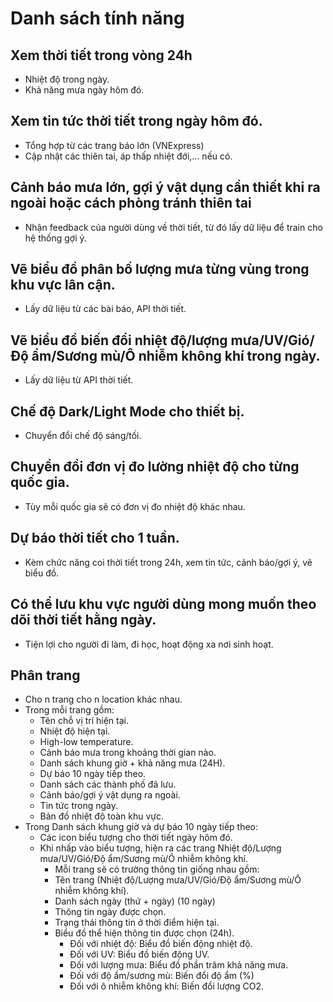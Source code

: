 # Danh sách tính năng 


## Xem thời tiết trong vòng 24h 
- Nhiệt độ trong ngày.
- Khả năng mưa ngày hôm đó.


## Xem tin tức thời tiết trong ngày hôm đó.
- Tổng hợp từ các trang báo lớn (VNExpress)
- Cập nhật các thiên tai, áp thấp nhiệt đới,... nếu có.


## Cảnh báo mưa lớn, gợi ý vật dụng cần thiết khi ra ngoài hoặc cách phòng tránh thiên tai
- Nhận feedback của người dùng về thời tiết, từ đó lấy dữ liệu để train cho hệ thống gợi ý.


## Vẽ biểu đồ phân bố lượng mưa từng vùng trong khu vực lân cận.
- Lấy dữ liệu từ các bài báo, API thời tiết.


## Vẽ biểu đồ biến đổi nhiệt độ/lượng mưa/UV/Gió/Độ ẩm/Sương mù/Ô nhiễm không khí trong ngày.
- Lấy dữ liệu từ API thời tiết.


## Chế độ Dark/Light Mode cho thiết bị.
- Chuyển đổi chế độ sáng/tối.


## Chuyển đổi đơn vị đo lường nhiệt độ cho từng quốc gia.
- Tùy mỗi quốc gia sẽ có đơn vị đo nhiệt độ khác nhau.


## Dự báo thời tiết cho 1 tuần.
- Kèm chức năng coi thời tiết trong 24h, xem tin tức, cảnh báo/gợi ý, vẽ biểu đồ.


## Có thể lưu khu vực người dùng mong muốn theo dõi thời tiết hằng ngày.
- Tiện lợi cho người đi làm, đi học, hoạt động xa nơi sinh hoạt.



## Phân trang 
- Cho n trang cho n location khác nhau.
- Trong mỗi trang gồm:
    - Tên chỗ vị trí hiện tại.
    - Nhiệt độ hiện tại.
    - High-low temperature.
    - Cảnh báo mưa trong khoảng thời gian nào.
    - Danh sách khung giờ + khả năng mưa (24H).
    - Dự báo 10 ngày tiếp theo.
    - Danh sách các thành phố đã lưu.
    - Cảnh báo/gợi ý vật dụng ra ngoài.
    - Tin tức trong ngày.
    - Bản đồ nhiệt độ toàn khu vực.
- Trong Danh sách khung giờ và dự báo 10 ngày tiếp theo:
    - Các icon biểu tượng cho thời tiết ngày hôm đó.
    - Khi nhấp vào biểu tượng, hiện ra các trang Nhiệt độ/Lượng mưa/UV/Gió/Độ ẩm/Sương mù/Ô nhiễm không khí.
        - Mỗi trang sẽ có trường thông tin giống nhau gồm:
        - Tên trang (Nhiệt độ/Lượng mưa/UV/Gió/Độ ẩm/Sương mù/Ô nhiễm không khí).
        - Danh sách ngày (thứ + ngày) (10 ngày)
        - Thông tin ngày được chọn.
        - Trạng thái thông tin ở thời điểm hiện tại.
        - Biểu đồ thể hiện thông tin được chọn (24h).
            - Đối với nhiệt độ: Biểu đồ biến động nhiệt độ.
            - Đối với UV: Biểu đồ biến động UV.
            - Đối với lượng mưa: Biểu đồ phần trăm khả năng mưa.
            - Đối với độ ẩm/sương mù: Biến đổi độ ẩm (%)
            - Đối với ô nhiễm không khí: Biến đổi lượng CO2.

